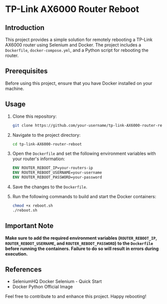 # TP-Link AX6000 Router Reboot

## Introduction

This project provides a simple solution for remotely rebooting a TP-Link AX6000 router using Selenium and Docker. The project includes a `Dockerfile`, `docker-compose.yml`, and a Python script for rebooting the router.

## Prerequisites

Before using this project, ensure that you have Docker installed on your machine.

## Usage

1. Clone this repository:

    ```bash
    git clone https://github.com/your-username/tp-link-AX6000-router-reboot.git
    ```

2. Navigate to the project directory:

    ```bash
    cd tp-link-AX6000-router-reboot
    ```

3. Open the `Dockerfile` and set the following environment variables with your router's information:

    ```Dockerfile
    ENV ROUTER_REBOOT_IP=your-routers-ip
    ENV ROUTER_REBOOT_USERNAME=your-username
    ENV ROUTER_REBOOT_PASSWORD=your-password
    ```

4. Save the changes to the `Dockerfile`.

5. Run the following commands to build and start the Docker containers:

    ```bash
    chmod +x reboot.sh
    ./reboot.sh
    ```

## Important Note

**Make sure to add the required environment variables (`ROUTER_REBOOT_IP`, `ROUTER_REBOOT_USERNAME`, and `ROUTER_REBOOT_PASSWORD`) to the `Dockerfile` before running the containers. Failure to do so will result in errors during execution.**

## References

- SeleniumHQ Docker Selenium - Quick Start
- Docker Python Official Image

Feel free to contribute to and enhance this project. Happy rebooting!
